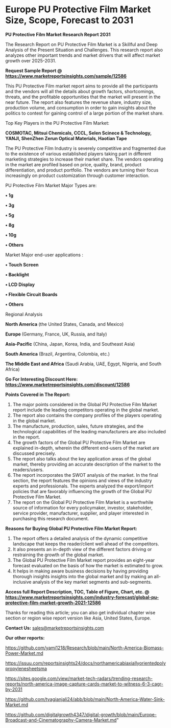 # Europe PU Protective Film Market Size, Scope, Forecast to 2031

<strong>PU Protective Film Market Research Report 2031</strong>

The Research Report on PU Protective Film Market is a Skillful and Deep Analysis of the Present Situation and Challenges. This research report also analyzes other important trends and market drivers that will affect market growth over 2025-2031.

<strong>Request Sample Report @ <a href=https://www.marketreportsinsights.com/sample/12586>https://www.marketreportsinsights.com/sample/12586</a></strong>

This PU Protective Film market report aims to provide all the participants and the vendors will all the details about growth factors, shortcomings, threats, and the profitable opportunities that the market will present in the near future. The report also features the revenue share, industry size, production volume, and consumption in order to gain insights about the politics to contest for gaining control of a large portion of the market share.

Top Key Players in the PU Protective Film Market:

<strong>COSMOTAC, Mitsui Chemicals, CCCL, Selen Scinece & Technology, YANJI, ShenZhen Zerun Optical Materials, Haotian Tape</strong>

The PU Protective Film Industry is severely competitive and fragmented due to the existence of various established players taking part in different marketing strategies to increase their market share. The vendors operating in the market are profiled based on price, quality, brand, product differentiation, and product portfolio. The vendors are turning their focus increasingly on product customization through customer interaction.

PU Protective Film Market Major Types are:

<strong>• 1g

• 3g

• 5g

• 8g

• 10g

• Others</strong>

Market Major end-user applications :

<strong>• Touch Screen

• Backlight

• LCD Display

• Flexible Circuit Boards

• Others</strong>

Regional Analysis

</u><strong><b>North America</b></strong> (the United States, Canada, and Mexico)

<strong><b>Europe </b></strong>(Germany, France, UK, Russia, and Italy)

<strong><b>Asia-Pacific</b></strong> (China, Japan, Korea, India, and Southeast Asia)

<strong><b>South America</b></strong> (Brazil, Argentina, Colombia, etc.)

<strong><b>The Middle East and Africa</b></strong> (Saudi Arabia, UAE, Egypt, Nigeria, and South Africa)

<strong>Go For Interesting Discount Here: <a href=https://www.marketreportsinsights.com/discount/12586>https://www.marketreportsinsights.com/discount/12586</a></strong>

<strong>Points Covered in The Report:</strong>
<ol>
  <li>The major points considered in the Global PU Protective Film Market report include the leading competitors operating in the global market.</li>
  <li>The report also contains the company profiles of the players operating in the global market.</li>
  <li>The manufacture, production, sales, future strategies, and the technological capabilities of the leading manufacturers are also included in the report.</li>
  <li>The growth factors of the Global PU Protective Film Market are explained in-depth, wherein the different end-users of the market are discussed precisely.</li>
  <li>The report also talks about the key application areas of the global market, thereby providing an accurate description of the market to the readers/users.</li>
  <li>The report incorporates the SWOT analysis of the market. In the final section, the report features the opinions and views of the industry experts and professionals. The experts analyzed the export/import policies that are favorably influencing the growth of the Global PU Protective Film Market.</li>
  <li>The report on the Global PU Protective Film Market is a worthwhile source of information for every policymaker, investor, stakeholder, service provider, manufacturer, supplier, and player interested in purchasing this research document.</li>
</ol>
<strong>Reasons for Buying Global PU Protective Film Market Report:</strong>

<ol>
  <li>The report offers a detailed analysis of the dynamic competitive landscape that keeps the reader/client well ahead of the competitors.</li>
  <li>It also presents an in-depth view of the different factors driving or restraining the growth of the global market.</li>
  <li>The Global PU Protective Film Market report provides an eight-year forecast evaluated on the basis of how the market is estimated to grow.</li>
  <li>It helps in making aware business decisions by having providing thorough insights insights into the global market and by making an all-inclusive analysis of the key market segments and sub-segments.</li>
</ol>
<strong>Access full Report Description, TOC, Table of Figure, Chart, etc. @ <a href=https://www.marketreportsinsights.com/industry-forecast/global-pu-protective-film-market-growth-2021-12586>https://www.marketreportsinsights.com/industry-forecast/global-pu-protective-film-market-growth-2021-12586</a></strong>


Thanks for reading this article; you can also get individual chapter wise section or region wise report version like Asia, United States, Europe.

<strong>Contact Us:</strong>
sales@marketreportsinsights.com

<strong>Our other reports:</strong>

<a href=https://github.com/yami1218/Research/blob/main/North-America-Biomass-Power-Market.md>https://github.com/yami1218/Research/blob/main/North-America-Biomass-Power-Market.md</a>

<a href=https://issuu.com/reportsinsights24/docs/northamericabiaxiallyorientedpolypropylenesheetsma>https://issuu.com/reportsinsights24/docs/northamericabiaxiallyorientedpolypropylenesheetsma</a>

<a href=https://sites.google.com/view/market-tech-radars/trending-research-reports/north-america-image-capture-cards-market-to-witness-6-3-cagr-by-2031>https://sites.google.com/view/market-tech-radars/trending-research-reports/north-america-image-capture-cards-market-to-witness-6-3-cagr-by-2031</a>

<a href=https://github.com/tyagianjali24/abb/blob/main/North-America-Water-Sink-Market.md>https://github.com/tyagianjali24/abb/blob/main/North-America-Water-Sink-Market.md</a>

<a href=https://github.com/digitalgrowth4347/digital-growth/blob/main/Europe-Broadcast-and-Cinematography-Camera-Market.md>https://github.com/digitalgrowth4347/digital-growth/blob/main/Europe-Broadcast-and-Cinematography-Camera-Market.md</a>"
